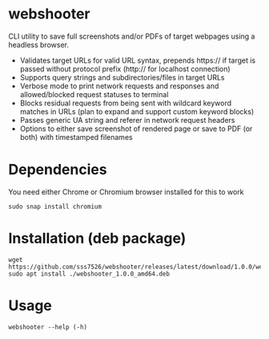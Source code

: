 # webshooter
CLI utility to save full screenshots and/or PDFs of target webpages using a headless browser.

- Validates target URLs for valid URL syntax, prepends https:// if target is passed without protocol prefix (http:// for localhost connection)
- Supports query strings and subdirectories/files in target URLs
- Verbose mode to print network requests and responses and allowed/blocked request statuses to terminal
- Blocks residual requests from being sent with wildcard keyword matches in URLs (plan to expand and support custom keyword blocks)
- Passes generic UA string and referer in network request headers
- Options to either save screenshot of rendered page or save to PDF (or both) with timestamped filenames

# Dependencies
You need either Chrome or Chromium browser installed for this to work
```
sudo snap install chromium
```

# Installation (deb package)

```
wget https://github.com/sss7526/webshooter/releases/latest/download/1.0.0/webshooter_1.0.0_amd64.deb
sudo apt install ./webshooter_1.0.0_amd64.deb
```

# Usage
```
webshooter --help (-h)
```
